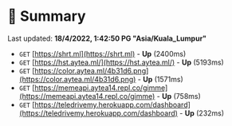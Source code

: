# 📖 Summary
Last updated: **18/4/2022, 1:42:50 PG "Asia/Kuala_Lumpur"**

- `GET` [https://shrt.ml](https://shrt.ml) - **Up** (2400ms)
- `GET` [https://hst.aytea.ml/](https://hst.aytea.ml/) - **Up** (5193ms)
- `GET` [https://color.aytea.ml/4b31d6.png](https://color.aytea.ml/4b31d6.png) - **Up** (1571ms)
- `GET` [https://memeapi.aytea14.repl.co/gimme](https://memeapi.aytea14.repl.co/gimme) - **Up** (758ms)
- `GET` [https://teledrivemy.herokuapp.com/dashboard](https://teledrivemy.herokuapp.com/dashboard) - **Up** (232ms)
